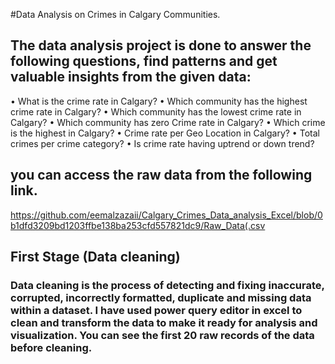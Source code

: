 #Data Analysis on Crimes in Calgary Communities.
## The data analysis project is done to answer the following questions, find patterns and get valuable insights from the given data:
•	What is the crime rate in Calgary?
•	Which community has the highest crime rate in Calgary?
•	Which community has the lowest crime rate in Calgary?
•	Which community has zero Crime rate in Calgary?
•	Which crime is the highest in Calgary?
•	Crime rate per Geo Location in Calgary?
•	Total crimes per crime category?
•	Is crime rate having uptrend or down trend?
## you can access the raw data from the following link.
https://github.com/eemalzazaii/Calgary_Crimes_Data_analysis_Excel/blob/0b1dfd3209bd1203ffbe138ba253cfd557821dc9/Raw_Data(.csv 
## First Stage (Data cleaning)
### Data cleaning is the process of detecting and fixing inaccurate, corrupted, incorrectly formatted, duplicate and missing data within a dataset. I have used power query editor in excel to clean and transform the data to make it ready for analysis and visualization. You can see the first 20 raw records of the data before cleaning.

